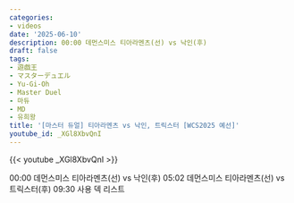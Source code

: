 ```yaml
---
categories:
- videos
date: '2025-06-10'
description: 00:00 데먼스미스 티아라멘츠(선) vs 낙인(후)
draft: false
tags:
- 遊戯王
- マスターデュエル
- Yu-Gi-Oh
- Master Duel
- 마듀
- MD
- 유희왕
title: '[마스터 듀얼] 티아라멘츠 vs 낙인, 트릭스터 [WCS2025 예선]'
youtube_id: _XGl8XbvQnI
---
```



{{< youtube _XGl8XbvQnI >}}

00:00 데먼스미스 티아라멘츠(선) vs 낙인(후)
05:02 데먼스미스 티아라멘츠(선) vs 트릭스터(후)
09:30 사용 덱 리스트